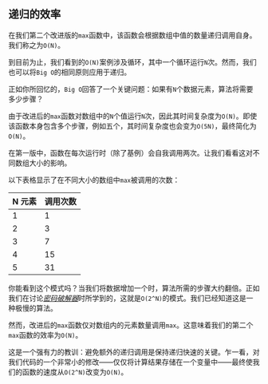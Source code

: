 ## 递归的效率

在我们第二个改进版的`max`函数中，该函数会根据数组中值的数量递归调用自身。我们称之为`O(N)`。

到目前为止，我们看到的`O(N)`案例涉及循环，其中一个循环运行`N`次。然而，我们也可以将`Big O`的相同原则应用于递归。

正如你所回忆的，`Big O`回答了一个关键问题：如果有`N`个数据元素，算法将需要多少步骤？

由于改进后的`max`函数对数组中的`N`个值运行`N`次，因此其时间复杂度为`O(N)`。即使该函数本身包含多个步骤，例如五个，其时间复杂度也会变为`O(5N)`，最终简化为`O(N)`。

在第一版中，函数在每次运行时（除了基例）会自我调用两次。让我们看看这对不同数组大小的影响。

以下表格显示了在不同大小的数组中`max`被调用的次数：

| N 元素 | 调用次数 |
| --- | --- |
| 1 | 1 |
| 2 | 3 |
| 3 | 7 |
| 4 | 15 |
| 5 | 31 |

你能看到这个模式吗？当我们将数据增加一个时，算法所需的步骤大约翻倍。正如我们在讨论[*密码破解器*](f_0073.xhtml#sect.password-cracker)时所学到的，这就是`O(2^N)`的模式。我们已经知道这是一种极慢的算法。

然而，改进后的`max`函数仅对数组内的元素数量调用`max`。这意味着我们的第二个`max`函数的效率为`O(N)`。

这是一个强有力的教训：避免额外的递归调用是保持递归快速的关键。乍一看，对我们代码的一个非常小的修改——仅仅将计算结果存储在一个变量中——最终使我们的函数的速度从`O(2^N)`改变为`O(N)`。
